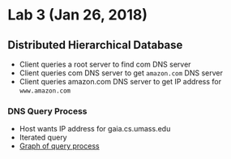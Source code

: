 # Lab 3 (Jan 26, 2018)
## Distributed Hierarchical Database
* Client queries a root server to find com DNS server
* Client queries com DNS server to get `amazon.com` DNS server
* Client queries amazon.com DNS server to get IP address for `www.amazon.com`
### DNS Query Process
* Host wants IP address for gaia.cs.umass.edu
* Iterated query
* [Graph of query process](http://images.slideplayer.com/25/8272948/slides/slide_4.jpg)
